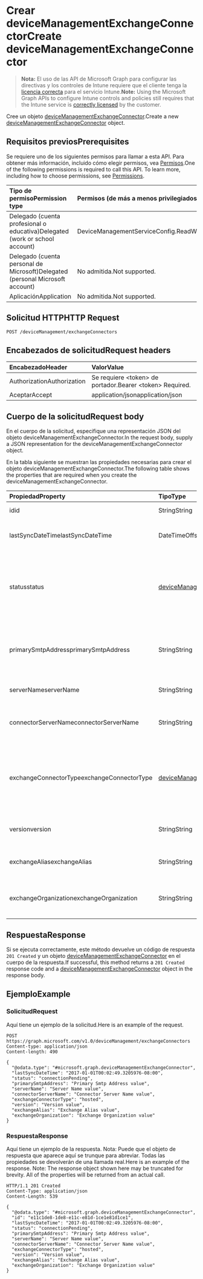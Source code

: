 # <a name="create-devicemanagementexchangeconnector"></a><span data-ttu-id="ceaaa-101">Crear deviceManagementExchangeConnector</span><span class="sxs-lookup"><span data-stu-id="ceaaa-101">Create deviceManagementExchangeConnector</span></span>

> <span data-ttu-id="ceaaa-102">**Nota:** El uso de las API de Microsoft Graph para configurar las directivas y los controles de Intune requiere que el cliente tenga la [licencia correcta](https://go.microsoft.com/fwlink/?linkid=839381) para el servicio Intune.</span><span class="sxs-lookup"><span data-stu-id="ceaaa-102">**Note:** Using the Microsoft Graph APIs to configure Intune controls and policies still requires that the Intune service is [correctly licensed](https://go.microsoft.com/fwlink/?linkid=839381) by the customer.</span></span>

<span data-ttu-id="ceaaa-103">Cree un objeto [deviceManagementExchangeConnector](../resources/intune_onboarding_devicemanagementexchangeconnector.md).</span><span class="sxs-lookup"><span data-stu-id="ceaaa-103">Create a new [deviceManagementExchangeConnector](../resources/intune_onboarding_devicemanagementexchangeconnector.md) object.</span></span>
## <a name="prerequisites"></a><span data-ttu-id="ceaaa-104">Requisitos previos</span><span class="sxs-lookup"><span data-stu-id="ceaaa-104">Prerequisites</span></span>
<span data-ttu-id="ceaaa-p101">Se requiere uno de los siguientes permisos para llamar a esta API. Para obtener más información, incluido cómo elegir permisos, vea [Permisos](../../../concepts/permissions_reference.md).</span><span class="sxs-lookup"><span data-stu-id="ceaaa-p101">One of the following permissions is required to call this API. To learn more, including how to choose permissions, see [Permissions](../../../concepts/permissions_reference.md).</span></span>

|<span data-ttu-id="ceaaa-107">Tipo de permiso</span><span class="sxs-lookup"><span data-stu-id="ceaaa-107">Permission type</span></span>|<span data-ttu-id="ceaaa-108">Permisos (de más a menos privilegiados)</span><span class="sxs-lookup"><span data-stu-id="ceaaa-108">Permissions (from most to least privileged)</span></span>|
|:---|:---|
|<span data-ttu-id="ceaaa-109">Delegado (cuenta profesional o educativa)</span><span class="sxs-lookup"><span data-stu-id="ceaaa-109">Delegated (work or school account)</span></span>|<span data-ttu-id="ceaaa-110">DeviceManagementServiceConfig.ReadWrite.All</span><span class="sxs-lookup"><span data-stu-id="ceaaa-110">DeviceManagementServiceConfig.ReadWrite.All</span></span>|
|<span data-ttu-id="ceaaa-111">Delegado (cuenta personal de Microsoft)</span><span class="sxs-lookup"><span data-stu-id="ceaaa-111">Delegated (personal Microsoft account)</span></span>|<span data-ttu-id="ceaaa-112">No admitida.</span><span class="sxs-lookup"><span data-stu-id="ceaaa-112">Not supported.</span></span>|
|<span data-ttu-id="ceaaa-113">Aplicación</span><span class="sxs-lookup"><span data-stu-id="ceaaa-113">Application</span></span>|<span data-ttu-id="ceaaa-114">No admitida.</span><span class="sxs-lookup"><span data-stu-id="ceaaa-114">Not supported.</span></span>|

## <a name="http-request"></a><span data-ttu-id="ceaaa-115">Solicitud HTTP</span><span class="sxs-lookup"><span data-stu-id="ceaaa-115">HTTP Request</span></span>
<!-- {
  "blockType": "ignored"
}
-->
``` http
POST /deviceManagement/exchangeConnectors
```

## <a name="request-headers"></a><span data-ttu-id="ceaaa-116">Encabezados de solicitud</span><span class="sxs-lookup"><span data-stu-id="ceaaa-116">Request headers</span></span>
|<span data-ttu-id="ceaaa-117">Encabezado</span><span class="sxs-lookup"><span data-stu-id="ceaaa-117">Header</span></span>|<span data-ttu-id="ceaaa-118">Valor</span><span class="sxs-lookup"><span data-stu-id="ceaaa-118">Value</span></span>|
|:---|:---|
|<span data-ttu-id="ceaaa-119">Authorization</span><span class="sxs-lookup"><span data-stu-id="ceaaa-119">Authorization</span></span>|<span data-ttu-id="ceaaa-120">Se requiere &lt;token&gt; de portador.</span><span class="sxs-lookup"><span data-stu-id="ceaaa-120">Bearer &lt;token&gt; Required.</span></span>|
|<span data-ttu-id="ceaaa-121">Aceptar</span><span class="sxs-lookup"><span data-stu-id="ceaaa-121">Accept</span></span>|<span data-ttu-id="ceaaa-122">application/json</span><span class="sxs-lookup"><span data-stu-id="ceaaa-122">application/json</span></span>|

## <a name="request-body"></a><span data-ttu-id="ceaaa-123">Cuerpo de la solicitud</span><span class="sxs-lookup"><span data-stu-id="ceaaa-123">Request body</span></span>
<span data-ttu-id="ceaaa-124">En el cuerpo de la solicitud, especifique una representación JSON del objeto deviceManagementExchangeConnector.</span><span class="sxs-lookup"><span data-stu-id="ceaaa-124">In the request body, supply a JSON representation for the deviceManagementExchangeConnector object.</span></span>

<span data-ttu-id="ceaaa-125">En la tabla siguiente se muestran las propiedades necesarias para crear el objeto deviceManagementExchangeConnector.</span><span class="sxs-lookup"><span data-stu-id="ceaaa-125">The following table shows the properties that are required when you create the deviceManagementExchangeConnector.</span></span>

|<span data-ttu-id="ceaaa-126">Propiedad</span><span class="sxs-lookup"><span data-stu-id="ceaaa-126">Property</span></span>|<span data-ttu-id="ceaaa-127">Tipo</span><span class="sxs-lookup"><span data-stu-id="ceaaa-127">Type</span></span>|<span data-ttu-id="ceaaa-128">Descripción</span><span class="sxs-lookup"><span data-stu-id="ceaaa-128">Description</span></span>|
|:---|:---|:---|
|<span data-ttu-id="ceaaa-129">id</span><span class="sxs-lookup"><span data-stu-id="ceaaa-129">id</span></span>|<span data-ttu-id="ceaaa-130">String</span><span class="sxs-lookup"><span data-stu-id="ceaaa-130">String</span></span>|<span data-ttu-id="ceaaa-131">Todavía no documentado</span><span class="sxs-lookup"><span data-stu-id="ceaaa-131">Not yet documented</span></span>|
|<span data-ttu-id="ceaaa-132">lastSyncDateTime</span><span class="sxs-lookup"><span data-stu-id="ceaaa-132">lastSyncDateTime</span></span>|<span data-ttu-id="ceaaa-133">DateTimeOffset</span><span class="sxs-lookup"><span data-stu-id="ceaaa-133">DateTimeOffset</span></span>|<span data-ttu-id="ceaaa-134">Última hora de sincronización para Exchange Connector</span><span class="sxs-lookup"><span data-stu-id="ceaaa-134">Last sync time for the Exchange Connector</span></span>|
|<span data-ttu-id="ceaaa-135">status</span><span class="sxs-lookup"><span data-stu-id="ceaaa-135">status</span></span>|[<span data-ttu-id="ceaaa-136">deviceManagementExchangeConnectorStatus</span><span class="sxs-lookup"><span data-stu-id="ceaaa-136">deviceManagementExchangeConnectorStatus</span></span>](../resources/intune_onboarding_devicemanagementexchangeconnectorstatus.md)|<span data-ttu-id="ceaaa-137">Estado del conector de Exchange.</span><span class="sxs-lookup"><span data-stu-id="ceaaa-137">Exchange Connector Status.</span></span> <span data-ttu-id="ceaaa-138">Los valores posibles son: `none`, `connectionPending`, `connected` y `disconnected`.</span><span class="sxs-lookup"><span data-stu-id="ceaaa-138">Possible values are: `none`, `connectionPending`, `connected`, `disconnected`.</span></span>|
|<span data-ttu-id="ceaaa-139">primarySmtpAddress</span><span class="sxs-lookup"><span data-stu-id="ceaaa-139">primarySmtpAddress</span></span>|<span data-ttu-id="ceaaa-140">String</span><span class="sxs-lookup"><span data-stu-id="ceaaa-140">String</span></span>|<span data-ttu-id="ceaaa-141">Dirección de correo electrónico que se usó para configurar el Exchange Connector de Service To Service.</span><span class="sxs-lookup"><span data-stu-id="ceaaa-141">Email address used to configure the Service To Service Exchange Connector.</span></span>|
|<span data-ttu-id="ceaaa-142">serverName</span><span class="sxs-lookup"><span data-stu-id="ceaaa-142">serverName</span></span>|<span data-ttu-id="ceaaa-143">String</span><span class="sxs-lookup"><span data-stu-id="ceaaa-143">String</span></span>|<span data-ttu-id="ceaaa-144">El nombre del servidor de Exchange.</span><span class="sxs-lookup"><span data-stu-id="ceaaa-144">The name of the Exchange server.</span></span>|
|<span data-ttu-id="ceaaa-145">connectorServerName</span><span class="sxs-lookup"><span data-stu-id="ceaaa-145">connectorServerName</span></span>|<span data-ttu-id="ceaaa-146">String</span><span class="sxs-lookup"><span data-stu-id="ceaaa-146">String</span></span>|<span data-ttu-id="ceaaa-147">El nombre del servidor que hospeda el Exchange Connector.</span><span class="sxs-lookup"><span data-stu-id="ceaaa-147">The name of the server hosting the Exchange Connector.</span></span>|
|<span data-ttu-id="ceaaa-148">exchangeConnectorType</span><span class="sxs-lookup"><span data-stu-id="ceaaa-148">exchangeConnectorType</span></span>|[<span data-ttu-id="ceaaa-149">deviceManagementExchangeConnectorType</span><span class="sxs-lookup"><span data-stu-id="ceaaa-149">deviceManagementExchangeConnectorType</span></span>](../resources/intune_onboarding_devicemanagementexchangeconnectortype.md)|<span data-ttu-id="ceaaa-150">El tipo de Exchange Connector configurado.</span><span class="sxs-lookup"><span data-stu-id="ceaaa-150">The type of Exchange Connector Configured.</span></span> <span data-ttu-id="ceaaa-151">Los valores posibles son: `onPremises`, `hosted`, `serviceToService` y `dedicated`.</span><span class="sxs-lookup"><span data-stu-id="ceaaa-151">Possible values are: `onPremises`, `hosted`, `serviceToService`, `dedicated`.</span></span>|
|<span data-ttu-id="ceaaa-152">version</span><span class="sxs-lookup"><span data-stu-id="ceaaa-152">version</span></span>|<span data-ttu-id="ceaaa-153">String</span><span class="sxs-lookup"><span data-stu-id="ceaaa-153">String</span></span>|<span data-ttu-id="ceaaa-154">La versión del ExchangeConnectorAgent</span><span class="sxs-lookup"><span data-stu-id="ceaaa-154">The version of the ExchangeConnectorAgent</span></span>|
|<span data-ttu-id="ceaaa-155">exchangeAlias</span><span class="sxs-lookup"><span data-stu-id="ceaaa-155">exchangeAlias</span></span>|<span data-ttu-id="ceaaa-156">String</span><span class="sxs-lookup"><span data-stu-id="ceaaa-156">String</span></span>|<span data-ttu-id="ceaaa-157">Un alias asignado al servidor de Exchange</span><span class="sxs-lookup"><span data-stu-id="ceaaa-157">An alias assigned to the Exchange server</span></span>|
|<span data-ttu-id="ceaaa-158">exchangeOrganization</span><span class="sxs-lookup"><span data-stu-id="ceaaa-158">exchangeOrganization</span></span>|<span data-ttu-id="ceaaa-159">String</span><span class="sxs-lookup"><span data-stu-id="ceaaa-159">String</span></span>|<span data-ttu-id="ceaaa-160">Organización de Exchange al servidor de Exchange</span><span class="sxs-lookup"><span data-stu-id="ceaaa-160">Exchange Organization to the Exchange server</span></span>|



## <a name="response"></a><span data-ttu-id="ceaaa-161">Respuesta</span><span class="sxs-lookup"><span data-stu-id="ceaaa-161">Response</span></span>
<span data-ttu-id="ceaaa-162">Si se ejecuta correctamente, este método devuelve un código de respuesta `201 Created` y un objeto [deviceManagementExchangeConnector](../resources/intune_onboarding_devicemanagementexchangeconnector.md) en el cuerpo de la respuesta.</span><span class="sxs-lookup"><span data-stu-id="ceaaa-162">If successful, this method returns a `201 Created` response code and a [deviceManagementExchangeConnector](../resources/intune_onboarding_devicemanagementexchangeconnector.md) object in the response body.</span></span>

## <a name="example"></a><span data-ttu-id="ceaaa-163">Ejemplo</span><span class="sxs-lookup"><span data-stu-id="ceaaa-163">Example</span></span>
### <a name="request"></a><span data-ttu-id="ceaaa-164">Solicitud</span><span class="sxs-lookup"><span data-stu-id="ceaaa-164">Request</span></span>
<span data-ttu-id="ceaaa-165">Aquí tiene un ejemplo de la solicitud.</span><span class="sxs-lookup"><span data-stu-id="ceaaa-165">Here is an example of the request.</span></span>
``` http
POST https://graph.microsoft.com/v1.0/deviceManagement/exchangeConnectors
Content-type: application/json
Content-length: 490

{
  "@odata.type": "#microsoft.graph.deviceManagementExchangeConnector",
  "lastSyncDateTime": "2017-01-01T00:02:49.3205976-08:00",
  "status": "connectionPending",
  "primarySmtpAddress": "Primary Smtp Address value",
  "serverName": "Server Name value",
  "connectorServerName": "Connector Server Name value",
  "exchangeConnectorType": "hosted",
  "version": "Version value",
  "exchangeAlias": "Exchange Alias value",
  "exchangeOrganization": "Exchange Organization value"
}
```

### <a name="response"></a><span data-ttu-id="ceaaa-166">Respuesta</span><span class="sxs-lookup"><span data-stu-id="ceaaa-166">Response</span></span>
<span data-ttu-id="ceaaa-p104">Aquí tiene un ejemplo de la respuesta. Nota: Puede que el objeto de respuesta que aparece aquí se trunque para abreviar. Todas las propiedades se devolverán de una llamada real.</span><span class="sxs-lookup"><span data-stu-id="ceaaa-p104">Here is an example of the response. Note: The response object shown here may be truncated for brevity. All of the properties will be returned from an actual call.</span></span>
``` http
HTTP/1.1 201 Created
Content-Type: application/json
Content-Length: 539

{
  "@odata.type": "#microsoft.graph.deviceManagementExchangeConnector",
  "id": "e11c1de8-1de8-e11c-e81d-1ce1e81d1ce1",
  "lastSyncDateTime": "2017-01-01T00:02:49.3205976-08:00",
  "status": "connectionPending",
  "primarySmtpAddress": "Primary Smtp Address value",
  "serverName": "Server Name value",
  "connectorServerName": "Connector Server Name value",
  "exchangeConnectorType": "hosted",
  "version": "Version value",
  "exchangeAlias": "Exchange Alias value",
  "exchangeOrganization": "Exchange Organization value"
}
```




